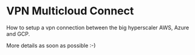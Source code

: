 # VPN Multicloud Connect

How to setup a vpn connection between the big hyperscaler AWS, Azure and GCP.

More details as soon as possible :-)
